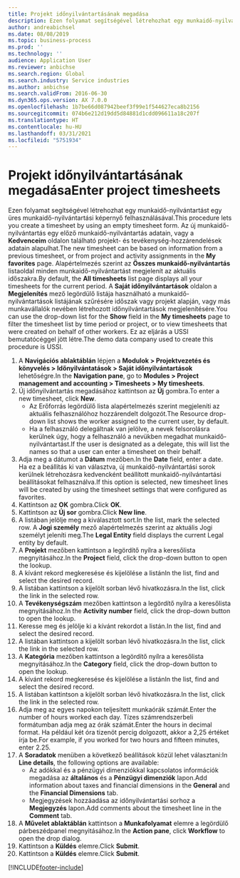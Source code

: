 ```yaml
---
title: Projekt időnyilvántartásának megadása
description: Ezen folyamat segítségével létrehozhat egy munkaidő-nyilvántartást egy üres munkaidő-nyilvántartási képernyő felhasználásával.
author: andreabichsel
ms.date: 08/08/2019
ms.topic: business-process
ms.prod: ''
ms.technology: ''
audience: Application User
ms.reviewer: anbichse
ms.search.region: Global
ms.search.industry: Service industries
ms.author: anbichse
ms.search.validFrom: 2016-06-30
ms.dyn365.ops.version: AX 7.0.0
ms.openlocfilehash: 1b7be66d087942beef3f99e1f544627eca8b2156
ms.sourcegitcommit: 074b6e212d19dd5d84881d1cdd096611a18c207f
ms.translationtype: HT
ms.contentlocale: hu-HU
ms.lasthandoff: 03/31/2021
ms.locfileid: "5751934"
---
```

# <a name="enter-project-timesheets"></a><span data-ttu-id="30c54-103">Projekt időnyilvántartásának megadása</span><span class="sxs-lookup"><span data-stu-id="30c54-103">Enter project timesheets</span></span>

<span data-ttu-id="30c54-104">Ezen folyamat segítségével létrehozhat egy munkaidő-nyilvántartást egy üres munkaidő-nyilvántartási képernyő felhasználásával.</span><span class="sxs-lookup"><span data-stu-id="30c54-104">This procedure lets you create a timesheet by using an empty timesheet form.</span></span> <span data-ttu-id="30c54-105">Az új munkaidő-nyilvántartás egy előző munkaidő-nyilvántartás adatain, vagy a **Kedvenceim** oldalon található projekt- és tevékenység-hozzárendelések adatain alapulhat.</span><span class="sxs-lookup"><span data-stu-id="30c54-105">The new timesheet can be based on information from a previous timesheet, or from project and activity assignments in the **My favorites** page.</span></span> <span data-ttu-id="30c54-106">Alapértelmezés szerint az **Összes munkaidő-nyilvántartás** listaoldal minden munkaidő-nyilvántartást megjelenít az aktuális időszakra.</span><span class="sxs-lookup"><span data-stu-id="30c54-106">By default, the **All timesheets** list page displays all your timesheets for the current period.</span></span> <span data-ttu-id="30c54-107">A **Saját időnyilvántartások** oldalon a **Megjelenítés** mező legördülő listája használható a munkaidő-nyilvántartások listájának szűrésére időszak vagy projekt alapján, vagy más munkavállalók nevében létrehozott időnyilvántartások megjelenítésére.</span><span class="sxs-lookup"><span data-stu-id="30c54-107">You can use the drop-down list for the **Show** field in the **My timesheets** page to filter the timesheet list by time period or project, or to view timesheets that were created on behalf of other workers.</span></span> <span data-ttu-id="30c54-108">Ez az eljárás a USSI bemutatócéggel jött létre.</span><span class="sxs-lookup"><span data-stu-id="30c54-108">The demo data company used to create this procedure is USSI.</span></span>  

1. <span data-ttu-id="30c54-109">A **Navigációs ablaktáblán** lépjen a **Modulok > Projektvezetés és könyvelés > Időnyilvántatások > Saját időnyilvántartások** lehetőségre.</span><span class="sxs-lookup"><span data-stu-id="30c54-109">In the **Navigation pane**, go to **Modules > Project management and accounting > Timesheets > My timesheets**.</span></span>
2. <span data-ttu-id="30c54-110">Új időnyilvántartás megadásához kattintson az **Új** gombra.</span><span class="sxs-lookup"><span data-stu-id="30c54-110">To enter a new timesheet, click **New**.</span></span>
    - <span data-ttu-id="30c54-111">Az Erőforrás legördülő lista alapértelmezés szerint megjeleníti az aktuális felhasználóhoz hozzárendelt dolgozót.</span><span class="sxs-lookup"><span data-stu-id="30c54-111">The Resource drop-down list shows the worker assigned to the current user, by default.</span></span>  
    - <span data-ttu-id="30c54-112">Ha a felhasználó delegáltnak van jelölve, a nevek felsorolásra kerülnek úgy, hogy a felhasználó a nevükben megadhat munkaidő-nyilvántartást.</span><span class="sxs-lookup"><span data-stu-id="30c54-112">If the user is designated as a delegate, this will list the names so that a user can enter a timesheet on their behalf.</span></span>  
3. <span data-ttu-id="30c54-113">Adja meg a dátumot a **Dátum** mezőben.</span><span class="sxs-lookup"><span data-stu-id="30c54-113">In the **Date** field, enter a date.</span></span> <span data-ttu-id="30c54-114">Ha ez a beállítás ki van választva, új munkaidő-nyilvántartási sorok kerülnek létrehozásra kedvencként beállított munkaidő-nyilvántartási beállításokat felhasználva.</span><span class="sxs-lookup"><span data-stu-id="30c54-114">If this option is selected, new timesheet lines will be created by using the timesheet settings that were configured as favorites.</span></span>  
4. <span data-ttu-id="30c54-115">Kattintson az **OK** gombra.</span><span class="sxs-lookup"><span data-stu-id="30c54-115">Click **OK**.</span></span>
5. <span data-ttu-id="30c54-116">Kattintson az **Új sor** gombra.</span><span class="sxs-lookup"><span data-stu-id="30c54-116">Click **New line**.</span></span>
6. <span data-ttu-id="30c54-117">A listában jelölje meg a kiválasztott sort.</span><span class="sxs-lookup"><span data-stu-id="30c54-117">In the list, mark the selected row.</span></span> <span data-ttu-id="30c54-118">A **Jogi személy** mező alapértelmezés szerint az aktuális Jogi személyt jeleníti meg.</span><span class="sxs-lookup"><span data-stu-id="30c54-118">The **Legal Entity** field displays the current Legal entity by default.</span></span>   
7. <span data-ttu-id="30c54-119">A **Projekt** mezőben kattintson a legördítő nyílra a keresőlista megnyitásához.</span><span class="sxs-lookup"><span data-stu-id="30c54-119">In the **Project** field, click the drop-down button to open the lookup.</span></span>
8. <span data-ttu-id="30c54-120">A kívánt rekord megkeresése és kijelölése a listán</span><span class="sxs-lookup"><span data-stu-id="30c54-120">In the list, find and select the desired record.</span></span>
9. <span data-ttu-id="30c54-121">A listában kattintson a kijelölt sorban lévő hivatkozásra.</span><span class="sxs-lookup"><span data-stu-id="30c54-121">In the list, click the link in the selected row.</span></span>
10. <span data-ttu-id="30c54-122">A **Tevékenységszám** mezőben kattintson a legördítő nyílra a keresőlista megnyitásához.</span><span class="sxs-lookup"><span data-stu-id="30c54-122">In the **Activity number** field, click the drop-down button to open the lookup.</span></span>
11. <span data-ttu-id="30c54-123">Keresse meg és jelölje ki a kívánt rekordot a listán.</span><span class="sxs-lookup"><span data-stu-id="30c54-123">In the list, find and select the desired record.</span></span>
12. <span data-ttu-id="30c54-124">A listában kattintson a kijelölt sorban lévő hivatkozásra.</span><span class="sxs-lookup"><span data-stu-id="30c54-124">In the list, click the link in the selected row.</span></span>
13. <span data-ttu-id="30c54-125">A **Kategória** mezőben kattintson a legördítő nyílra a keresőlista megnyitásához.</span><span class="sxs-lookup"><span data-stu-id="30c54-125">In the **Category** field, click the drop-down button to open the lookup.</span></span>
14. <span data-ttu-id="30c54-126">A kívánt rekord megkeresése és kijelölése a listán</span><span class="sxs-lookup"><span data-stu-id="30c54-126">In the list, find and select the desired record.</span></span>
15. <span data-ttu-id="30c54-127">A listában kattintson a kijelölt sorban lévő hivatkozásra.</span><span class="sxs-lookup"><span data-stu-id="30c54-127">In the list, click the link in the selected row.</span></span>
16. <span data-ttu-id="30c54-128">Adja meg az egyes napokon teljesített munkaórák számát.</span><span class="sxs-lookup"><span data-stu-id="30c54-128">Enter the number of hours worked each day.</span></span> <span data-ttu-id="30c54-129">Tízes számrendszerbeli formátumban adja meg az órák számát.</span><span class="sxs-lookup"><span data-stu-id="30c54-129">Enter the hours in decimal format.</span></span> <span data-ttu-id="30c54-130">Ha például két óra tizenöt percig dolgozott, akkor a 2,25 értéket írja be.</span><span class="sxs-lookup"><span data-stu-id="30c54-130">For example, if you worked for two hours and fifteen minutes, enter 2.25.</span></span>   
17. <span data-ttu-id="30c54-131">A **Soradatok** menüben a következő beállítások közül lehet választani:</span><span class="sxs-lookup"><span data-stu-id="30c54-131">In **Line details**, the following options are available:</span></span>
    - <span data-ttu-id="30c54-132">Az adókkal és a pénzügyi dimenziókkal kapcsolatos információk megadása az **általános** és a **Pénzügyi dimenziók** lapon.</span><span class="sxs-lookup"><span data-stu-id="30c54-132">Add information about taxes and financial dimensions in the **General** and the **Financial Dimensions** tab.</span></span>
    - <span data-ttu-id="30c54-133">Megjegyzések hozzáadása az időnyilvántartási sorhoz a **Megjegyzés** lapon.</span><span class="sxs-lookup"><span data-stu-id="30c54-133">Add comments about the timesheet line in the **Comment** tab.</span></span>
20. <span data-ttu-id="30c54-134">A **Művelet ablaktáblán** kattintson a **Munkafolyamat** elemre a legördülő párbeszédpanel megnyitásához.</span><span class="sxs-lookup"><span data-stu-id="30c54-134">In the **Action pane**, click **Workflow** to open the drop dialog.</span></span>
21. <span data-ttu-id="30c54-135">Kattintson a **Küldés** elemre.</span><span class="sxs-lookup"><span data-stu-id="30c54-135">Click **Submit**.</span></span>
22. <span data-ttu-id="30c54-136">Kattintson a **Küldés** elemre.</span><span class="sxs-lookup"><span data-stu-id="30c54-136">Click **Submit**.</span></span>



[!INCLUDE[footer-include](../../../../includes/footer-banner.md)]